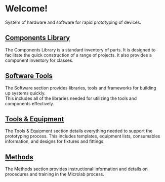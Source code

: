 # Welcome!
System of hardware and software for rapid prototyping of devices.


## [Components Library](Components/index.html)

The Components Library is a standard inventory of parts.  It is designed to facilitate the quick 
construction of a range of projects.  It also provides a component inventory for classes.

## [Software Tools](Software/index.html)

The Software section provides libraries, tools and frameworks for building up systems quickly.  
This includes all of the libraries needed for utilizing the tools and components effectively.

## [Tools & Equipment](Tools/index.html)

The Tools & Equipment section details everything needed to support the prototyping process.  This 
includes templates, equipment lists, consumables information, and designs for fixtures and fittings.

## [Methods](Methods/index.html)

The Methods section provides instructional information and details on procedures and training
in the Microlab process.  


